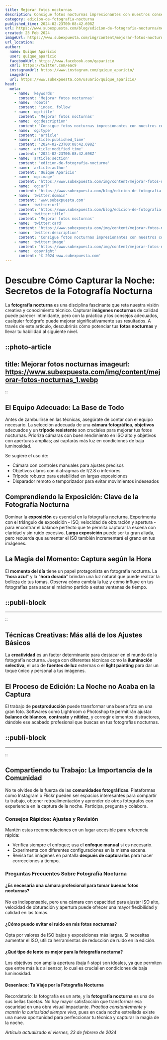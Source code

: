 ```yaml
---
title: Mejorar fotos nocturnas
description: Consigue fotos nocturnas impresionantes con nuestros consejos expertos para capturar la belleza de la noche con claridad y detalle.
category: edicion-de-fotografia-nocturna
published_time: 2024-02-23T00:08:42.698Z
url: https://www.subexpuesta.com/blog/edicion-de-fotografia-nocturna/mejorar-fotos-nocturnas
created: 23 Feb 2024
imageUrl: https://www.subexpuesta.com/img/content/mejorar-fotos-nocturnas_1.webp
url_location:
author:
  name: Quique Aparicio
  user: quique_aparicio
  facebookUrl: https://www.facebook.com/qaparicio
  xUrl: https://twitter.com/eac9
  instagramUrl: https://www.instagram.com/quique_aparicio/
  imageUrl: 
  url: https://www.subexpuesta.com/usuario/quique_aparicio/
head:
  meta:
    - name: 'keywords'
      content: 'Mejorar fotos nocturnas'
    - name: 'robots'
      content: 'index, follow'
    - name: 'og:title'
      content: 'Mejorar fotos nocturnas'
    - name: 'og:description'
      content: 'Consigue fotos nocturnas impresionantes con nuestros consejos expertos para capturar la belleza de la noche con claridad y detalle.'
    - name: 'og:type'
      content: 'article'
    - name: 'article:published_time'
      content: '2024-02-23T00:08:42.698Z'
    - name: 'article:modified_time'
      content: '2024-02-23T00:08:42.698Z'
    - name: 'article:section'
      content: 'edicion-de-fotografia-nocturna'
    - name: 'article:author'
      content: 'Quique Aparicio'
    - name: 'og:image'
      content: 'https://www.subexpuesta.com/img/content/mejorar-fotos-nocturnas_1.webp'
    - name: 'og:url'
      content: 'https://www.subexpuesta.com/blog/edicion-de-fotografia-nocturna/mejorar-fotos-nocturnas'
    - name: 'twitter:domain'
      content: 'www.subexpuesta.com'
    - name: 'twitter:url'
      content: 'https://www.subexpuesta.com/blog/edicion-de-fotografia-nocturna/mejorar-fotos-nocturnas'
    - name: 'twitter:title'
      content: 'Mejorar fotos nocturnas'
    - name: 'twitter:card'
      content: 'https://www.subexpuesta.com/img/content/mejorar-fotos-nocturnas_1.webp'
    - name: 'twitter:description'
      content: 'Consigue fotos nocturnas impresionantes con nuestros consejos expertos para capturar la belleza de la noche con claridad y detalle.'
    - name: 'twitter:image'
      content: 'https://www.subexpuesta.com/img/content/mejorar-fotos-nocturnas_1.webp'
    - name: 'copyright'
      content: '© 2024 www.subexpuesta.com'
---
```

# Descubre Cómo Capturar la Noche: Secretos de la Fotografía Nocturna

La **fotografía nocturna** es una disciplina fascinante que reta nuestra visión creativa y conocimiento técnico. Capturar **imágenes nocturnas** de calidad puede parecer intimidante, pero con la práctica y los consejos adecuados, cualquier fotógrafo puede mejorar significativamente sus resultados. A través de este artículo, descubrirás cómo potenciar tus **fotos nocturnas** y llevar tu habilidad al siguiente nivel.


::photo-article
---
title: Mejorar fotos nocturnas
imageurl: https://www.subexpuesta.com/img/content/mejorar-fotos-nocturnas_1.webp
---
::



## El Equipo Adecuado: La Base de Todo

Antes de zambullirse en las técnicas, asegúrate de contar con el equipo necesario. La selección adecuada de una **cámara fotográfica**, **objetivos** adecuados y un **trípode resistente** son cruciales para mejorar tus fotos nocturnas. Prioriza cámaras con buen rendimiento en ISO alto y objetivos con aperturas amplias; así captarás más luz en condiciones de baja luminosidad.

Se sugiere el uso de:

* Cámara con controles manuales para ajustes precisos
* Objetivos claros con diafragmas de f/2.8 o inferiores
* Trípode robusto para estabilidad en largas exposiciones
* Disparador remoto o temporizador para evitar movimientos indeseados

## Comprendiendo la Exposición: Clave de la Fotografía Nocturna

Dominar la **exposición** es esencial en la fotografía nocturna. Experimenta con el triángulo de exposición - ISO, velocidad de obturación y apertura - para encontrar el balance perfecto que te permita capturar la escena con claridad y sin ruido excesivo. **Larga exposición** puede ser tu gran aliada, pero recuerda que aumentar el ISO también incrementará el grano en tus imágenes.

## La Magia del Momento: Captura según la Hora

El **momento del día** tiene un papel protagonista en fotografia nocturna. La "**hora azul**" y la "**hora dorada**" brindan una luz natural que puede realzar la belleza de tus tomas. Observa cómo cambia la luz y cómo influye en tus fotografías para sacar el máximo partido a estas ventanas de tiempo.


  ::publi-block
  ---
  ---
  ::
  
  

## Técnicas Creativas: Más allá de los Ajustes Básicos

La **creatividad** es un factor determinante para destacar en el mundo de la fotografía nocturna. Juega con diferentes técnicas como la **iluminación selectiva**, el uso de **fuentes de luz** externas o el **light painting** para dar un toque único y personal a tus imágenes.

## El Proceso de Edición: La Noche no Acaba en la Captura

El trabajo de **postproducción** puede transformar una buena foto en una gran foto. Softwares como Lightroom o Photoshop te permitirán ajustar **balance de blancos**, **contraste** y **nitidez**, y corregir elementos distractores, dándole ese acabado profesional que buscas en tus fotografías nocturnas.


  ::publi-block
  ---
  ---
  ::
  
  

## Compartiendo tu Trabajo: La Importancia de la Comunidad

No te olvides de la fuerza de las **comunidades fotográficas**. Plataformas como Instagram o Flickr pueden ser espacios interesantes para compartir tu trabajo, obtener retroalimentación y aprender de otros fotógrafos con experiencia en la captura de la noche. Participa, pregunta y colabora.

### Consejos Rápidos: Ajustes y Revisión

Mantén estas recomendaciones en un lugar accesible para referencia rápida:

* Verifica siempre el enfoque; usa el **enfoque manual** si es necesario.
* Experimenta con diferentes configuraciones en la misma escena.
* Revisa tus imágenes en pantalla **después de capturarlas** para hacer correcciones a tiempo.

### Preguntas Frecuentes Sobre Fotografía Nocturna

#### ¿Es necesaria una cámara profesional para tomar buenas fotos nocturnas?
No es indispensable, pero una cámara con capacidad para ajustar ISO alto, velocidad de obturación y apertura puede ofrecer una mayor flexibilidad y calidad en las tomas.

#### ¿Cómo puedo evitar el ruido en mis fotos nocturnas?
Opta por valores de ISO bajos y exposiciones más largas. Si necesitas aumentar el ISO, utiliza herramientas de reducción de ruido en la edición.

#### ¿Qué tipo de lente es mejor para la fotografía nocturna?
Los objetivos con amplia apertura (baja f-stop) son ideales, ya que permiten que entre más luz al sensor, lo cual es crucial en condiciones de baja luminosidad.

#### Desenlace: Tu Viaje por la Fotografía Nocturna

Recordatorio: la fotografía es un arte, y la **fotografía nocturna** es una de sus bellas facetas. No hay mayor satisfacción que transformar esa oscuridad en una obra visual impactante. *Practica constantemente y mantén la curiosidad siempre viva*, pues en cada noche estrellada existe una nueva oportunidad para perfeccionar tu técnica y capturar la magia de la noche.

_Artículo actualizado el viernes, 23 de febrero de 2024_